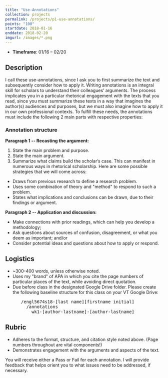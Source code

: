 ```yaml
---
title: "Use-Annotations"
collection: projects
permalink: /projects/p1-use-annotations/
points: "100"
startdate: 2018-01-16
enddate: 2018-02-20
imgurl: /images/*.png
---
```


<ul class="project-top-info">
  <li>
    <b>Timeframe</b>: 01/16 &ndash; 02/20</li>
</ul>

## Description

I call these use-annotations, since I ask you to first summarize the text and subsequently consider how to apply it. Writing annotations is an integral skill for scholars to understand their colleagues’ arguments. The process implicates you in a particular rhetorical engagement with the texts that you read, since you must summarize these texts in a way that imagines the author(s) audiences and purposes, but we must also imagine how to apply it in our own professional contexts. To fulfill these needs, the annotations must include the following 2 main parts with respective properties:

### Annotation structure
**Paragraph 1 -- Recasting the argument:**
1. State the main problem and purpose.
2. State the main argument.
3. Summarize what claims build the scholar’s case. This can manifest in numerous ways in rhetorical scholarship. Here are some possible strategies that we will come across:
  - Draws from previous research to define a research problem.
  - Uses some combination of theory and "method" to respond to such a problem.
  - States what implications and conclusions can be drawn, due to their findings or argument.

**Paragraph 2 -- Application and discussion:**
- Make connections with prior readings, which can help you develop a methodology;
- Ask questions about sources of confusion, disagreement, or what you deem as important; and/or
- Consider potential ideas and questions about how to apply or respond.

## Logistics

- ~300-400 words, unless otherwise noted.
- Uses my "brand" of APA in which you cite the page numbers of particular places of the text, while avoiding direct quotation.
- Due before class in the designated Google Drive folder. Please create the following baseline structure for this class on your VT Google Drive:
<pre>
      /engl5674s18-[last name][firstname initial]
        /annotations
          wk1-[author-lastname]-[author-lastname]
</pre>

## Rubric

- Adheres to the format, structure, and citation style noted above. (Page numbers throughout are vital components!)
- Demonstrates engagement with the arguments and aspects of the text.

You will receive either a Pass or Fail for each annotation. I will provide feedback that helps orient you to what issues need to be addressed, if necessary.
